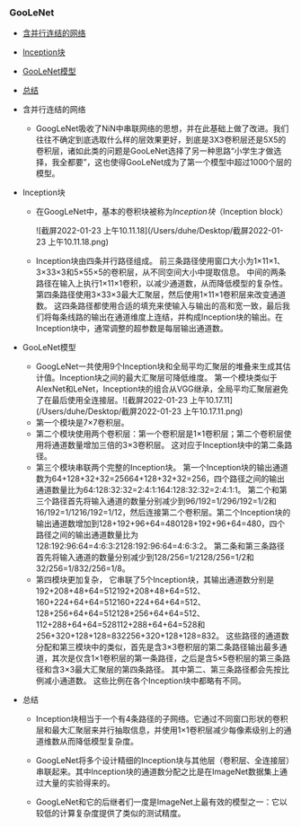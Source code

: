   ### GooLeNet
  - [含并行连结的网络](#含并行连结的网络)
  - [Inception块](#Inception块)
  - [GooLeNet模型](#GooLeNet模型)
  - [总结](#总结)
- 含并行连结的网络

  - GoogLeNet吸收了NiN中串联网络的思想，并在此基础上做了改进。我们往往不确定到底选取什么样的层效果更好，到底是3X3卷积层还是5X5的卷积层，诸如此类的问题是GooLeNet选择了另一种思路“小学生才做选择，我全都要”，这也使得GooLeNet成为了第一个模型中超过1000个层的模型。

- Inception块

  - 在GoogLeNet中，基本的卷积块被称为*Inception块*（Inception block）

    ![截屏2022-01-23 上午10.11.18](/Users/duhe/Desktop/截屏2022-01-23 上午10.11.18.png)

  - Inception块由四条并行路径组成。 前三条路径使用窗口大小为1×11×1、3×33×3和5×55×5的卷积层，从不同空间大小中提取信息。 中间的两条路径在输入上执行1×11×1卷积，以减少通道数，从而降低模型的复杂性。 第四条路径使用3×33×3最大汇聚层，然后使用1×11×1卷积层来改变通道数。 这四条路径都使用合适的填充来使输入与输出的高和宽一致，最后我们将每条线路的输出在通道维度上连结，并构成Inception块的输出。在Inception块中，通常调整的超参数是每层输出通道数。

- GooLeNet模型

  - GoogLeNet一共使用9个Inception块和全局平均汇聚层的堆叠来生成其估计值。Inception块之间的最大汇聚层可降低维度。 第一个模块类似于AlexNet和LeNet，Inception块的组合从VGG继承，全局平均汇聚层避免了在最后使用全连接层。![截屏2022-01-23 上午10.17.11](/Users/duhe/Desktop/截屏2022-01-23 上午10.17.11.png)
  - 第一个模块是7×7卷积层。
  - 第二个模块使用两个卷积层：第一个卷积层是1×1卷积层；第二个卷积层使用将通道数量增加三倍的3×3卷积层。 这对应于Inception块中的第二条路径。
  - 第三个模块串联两个完整的Inception块。 第一个Inception块的输出通道数为64+128+32+32=25664+128+32+32=256，四个路径之间的输出通道数量比为64:128:32:32=2:4:1:164:128:32:32=2:4:1:1。 第二个和第三个路径首先将输入通道的数量分别减少到96/192=1/296/192=1/2和16/192=1/1216/192=1/12，然后连接第二个卷积层。第二个Inception块的输出通道数增加到128+192+96+64=480128+192+96+64=480，四个路径之间的输出通道数量比为128:192:96:64=4:6:3:2128:192:96:64=4:6:3:2。 第二条和第三条路径首先将输入通道的数量分别减少到128/256=1/2128/256=1/2和32/256=1/832/256=1/8。
  - 第四模块更加复杂， 它串联了5个Inception块，其输出通道数分别是192+208+48+64=512192+208+48+64=512、160+224+64+64=512160+224+64+64=512、128+256+64+64=512128+256+64+64=512、112+288+64+64=528112+288+64+64=528和256+320+128+128=832256+320+128+128=832。 这些路径的通道数分配和第三模块中的类似，首先是含3×3卷积层的第二条路径输出最多通道，其次是仅含1×1卷积层的第一条路径，之后是含5×5卷积层的第三条路径和含3×3最大汇聚层的第四条路径。 其中第二、第三条路径都会先按比例减小通道数。 这些比例在各个Inception块中都略有不同。

- 总结

  - Inception块相当于一个有4条路径的子网络。它通过不同窗口形状的卷积层和最大汇聚层来并行抽取信息，并使用1×1卷积层减少每像素级别上的通道维数从而降低模型复杂度。

  - GoogLeNet将多个设计精细的Inception块与其他层（卷积层、全连接层）串联起来。其中Inception块的通道数分配之比是在ImageNet数据集上通过大量的实验得来的。

  - GoogLeNet和它的后继者们一度是ImageNet上最有效的模型之一：它以较低的计算复杂度提供了类似的测试精度。

    

